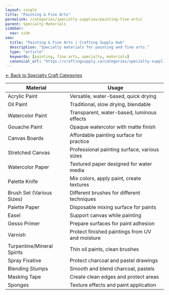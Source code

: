 ```yaml
---
layout: single
title: "Painting & Fine Arts"
permalink: /categories/specialty-supplies/painting-fine-arts/
parent: Specialty Materials
sidebar:
  nav: side
seo:
  title: "Painting & Fine Arts | Crafting Supply Hub"
  description: "Specialty materials for painting and fine arts."
  type: "article"
  keywords: [painting, fine arts, specialty, materials]
  canonical_url: "https://craftingsupply.ca/categories/specialty-supplies/painting-fine-arts/"
---
```


[← Back to Specialty Craft Categories](/categories/specialty-supplies/)

| Material | Usage |
|----------|-------|
| Acrylic Paint | Versatile, water-based, quick drying |
| Oil Paint | Traditional, slow drying, blendable |
| Watercolor Paint | Transparent, water-based, luminous effects |
| Gouache Paint | Opaque watercolor with matte finish |
| Canvas Boards | Affordable painting surface for practice |
| Stretched Canvas | Professional painting surface, various sizes |
| Watercolor Paper | Textured paper designed for water media |
| Palette Knife | Mix colors, apply paint, create textures |
| Brush Set (Various Sizes) | Different brushes for different techniques |
| Palette Paper | Disposable mixing surface for paints |
| Easel | Support canvas while painting |
| Gesso Primer | Prepare surfaces for paint adhesion |
| Varnish | Protect finished paintings from UV and moisture |
| Turpentine/Mineral Spirits | Thin oil paints, clean brushes |
| Spray Fixative | Protect charcoal and pastel drawings |
| Blending Stumps | Smooth and blend charcoal, pastels |
| Masking Tape | Create clean edges and protect areas |
| Sponges | Texture effects and paint application |
